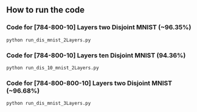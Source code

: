 ## How to run the code

### Code for [784-800-10] Layers two Disjoint MNIST (~96.35%)
```
python run_dis_mnist_2Layers.py
```

### Code for [784-800-10] Layers ten Disjoint MNIST (94.36%)
```
python run_dis_10_mnist_2Layers.py
```

### Code for [784-800-800-10] Layers two Disjoint MNIST (~96.68%)
```
python run_dis_mnist_3Layers.py
```
